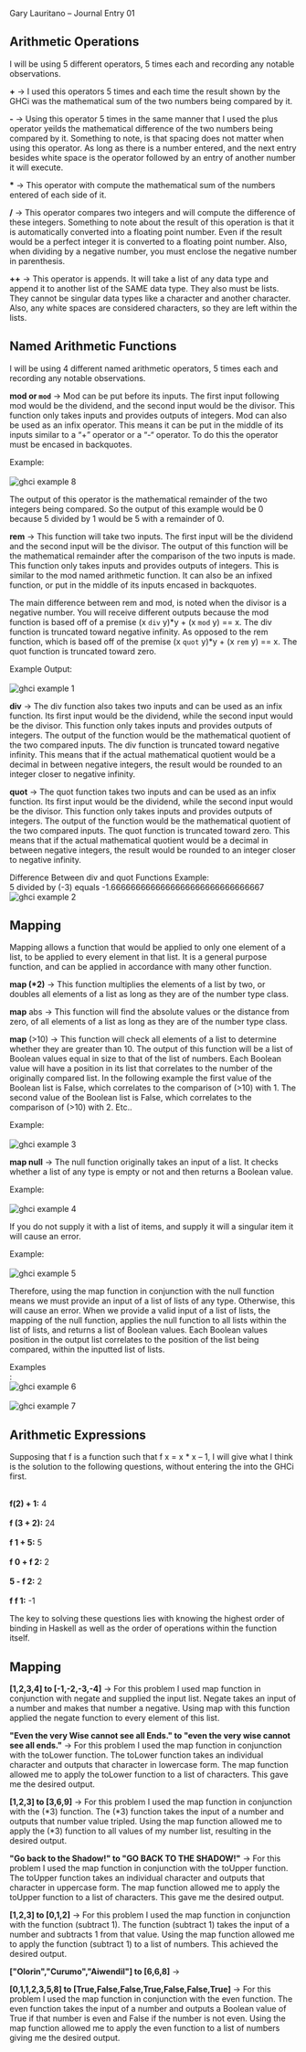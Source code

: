 Gary Lauritano – Journal Entry 01

<h2>Arithmetic Operations</h2>

I will be using 5 different operators, 5 times each and recording any notable observations.

<strong>+</strong> -> I used this operators 5 times and each time the result shown by the GHCi was the mathematical sum of the two numbers being compared by it. 

<strong>-</strong> -> Using this operator 5 times in the same manner that I used the plus operator yeilds the mathematical difference of the two numbers being compared by it. Something to note, is that spacing does not matter when using this operator. As long as there is a number entered, and the next entry besides white space is the operator followed by an entry of another number it will execute.

<strong>*</strong> -> This operator with compute the mathematical sum of the numbers entered of each side of it. 

<strong>/</strong> -> This operator compares two integers and will compute the difference of these integers. Something to note about the result of this operation is that it is automatically converted into a floating point number. Even if the result would be a perfect integer it is converted to a floating point number. Also, when dividing by a negative number, you must enclose the negative number in parenthesis. 

<strong>++</strong> -> This operator is appends. It will take a list of any data type and append it to another list of the SAME data type. They also must be lists. They cannot be singular data types like a character and another character. Also, any white spaces are considered characters, so they are left within the lists.

<h2>Named Arithmetic Functions</h2>

I will be using 4 different named arithmetic operators, 5 times each and recording any notable observations.

<strong>mod or `mod`</strong> -> Mod can be put before its inputs. The first input following mod would be the dividend, and the second input would be the divisor. This function only takes inputs and provides outputs of integers. Mod can also be used as an infix operator. This means it can be put in the middle of its inputs similar to a “+” operator or a “-“ operator. To do this the operator must be encased in backquotes. 

Example:<br></br>
![ghci example 8](https://user-images.githubusercontent.com/43471820/52317037-41f13d80-298c-11e9-8c02-f9537243c9f1.PNG)



  The output of this operator is the mathematical remainder of the two integers being compared. So the output of this example would be 0 because 5 divided by 1 would be 5 with a remainder of 0.


<strong>rem</strong> -> This function will take two inputs. The first input will be the dividend and the second input will be the divisor. The output of this function will be the mathematical remainder after the comparison of the two inputs is made. This function only takes inputs and provides outputs of integers. This is similar to the mod named arithmetic function. It can also be an infixed function, or put in the middle of its inputs encased in backquotes.

The main difference between rem and mod, is noted when the divisor is a negative number. You will receive different outputs because the mod function is based off of a premise (x `div` y)*y + (x `mod` y) == x. The div function is truncated toward negative infinity. As opposed to the rem function, which is based off of the premise (x `quot` y)*y + (x `rem` y) == x. The quot function is truncated toward zero.  

Example Output:<br></br>
![ghci example 1](https://user-images.githubusercontent.com/43471820/52316482-83ccb480-2989-11e9-9422-9af9ad582e55.png)
 

<strong>div</strong> -> The div function also takes two inputs and can be used as an infix function. Its first input would be the dividend, while the second input would be the divisor. This function only takes inputs and provides outputs of integers. The output of the function would be the mathematical quotient of the two compared inputs. The div function is truncated toward negative infinity. This means that if the actual mathematical quotient would be a decimal in between negative integers, the result would be rounded to an integer closer to negative infinity.


<strong>quot</strong> -> The quot function takes two inputs and can be used as an infix function. Its first input would be the dividend, while the second input would be the divisor. This function only takes inputs and provides outputs of integers. The output of the function would be the mathematical quotient of the two compared inputs. The quot function is truncated toward zero. This means that if the actual mathematical quotient would be a decimal in between negative integers, the result would be rounded to an integer closer to negative infinity.

Difference Between div and quot Functions Example: 
<br>5 divided by (-3) equals -1.6666666666666666666666666666667</br>
![ghci example 2](https://user-images.githubusercontent.com/43471820/52316499-9b0ba200-2989-11e9-8c79-cc5d47f6813d.png)
 
 
 <h2>Mapping</h2>

  Mapping allows a function that would be applied to only one element of a list, to be applied to every element in that list. It is a general purpose function, and can be applied in accordance with many other function. 

<strong>map (*2)</strong> -> This function multiplies the elements of a list by two, or doubles all elements of a list as long as they are of the number type class.
 
<strong>map</strong> abs -> This function will find the absolute values or the distance from zero, of all elements of a list as long as they are of the number type class. 
 
<strong>map</strong> (>10) -> This function will check all elements of a list to determine whether they are greater than 10. The output of this function will be a list of Boolean values equal in size to that of the list of numbers. Each Boolean value will have a position in its list that correlates to the number of the originally compared list. In the following example the first value of the Boolean list is False, which correlates to the comparison of (>10) with 1. The second value of the Boolean list is False, which correlates to the comparison of (>10) with 2. Etc..

Example:<br></br> 
![ghci example 3](https://user-images.githubusercontent.com/43471820/52316505-a6f76400-2989-11e9-9350-afab2b6d73ac.png) 

<strong>map null</strong> -> The null function originally takes an input of a list. It checks whether a list of any type is empty or not and then returns a Boolean value. 

Example:<br></br>
![ghci example 4](https://user-images.githubusercontent.com/43471820/52316519-b080cc00-2989-11e9-9327-79134c090ef6.png)

  If you do not supply it with a list of items, and supply it will a singular item it will cause an error. 

Example:<br></br> 
![ghci example 5](https://user-images.githubusercontent.com/43471820/52316528-baa2ca80-2989-11e9-890d-e1945700f46c.png)

  Therefore, using the map function in conjunction with the null function means we must provide an input of a list of lists of any type. Otherwise, this will cause an error. When we provide a valid input of a list of lists, the mapping of the null function, applies the null function to all lists within the list of lists, and returns a list of Boolean values. Each Boolean values position in the output list correlates to the position of the list being compared, within the inputted list of lists.

Examples<br>:</br>
![ghci example 6](https://user-images.githubusercontent.com/43471820/52316536-c8f0e680-2989-11e9-9347-5f4f2c2ab359.png)<br></br>
![ghci example 7](https://user-images.githubusercontent.com/43471820/52316544-d27a4e80-2989-11e9-8877-fd4998ce7048.png)



<h2>Arithmetic Expressions</h2>

  Supposing that f is a function such that f x = x * x – 1, I will give what I think is the solution to the following questions, without entering the into the GHCi first.

<br>**f(2) + 1:** 4</br> 
<br>**f (3 + 2):** 24</br>
<br>**f 1 + 5:** 5</br>
<br>**f 0 + f 2:** 2</br>
<br>**5 - f 2:** 2</br>
<br>**f f 1:** -1</br>

  The key to solving these questions lies with knowing the highest order of binding in Haskell as well as the order of operations within the function itself. 

<h2>Mapping</h2>

<strong>[1,2,3,4] to [-1,-2,-3,-4]</strong> -> For this problem I used map function in conjunction with negate and supplied the input list. Negate takes an input of a number and makes that number a negative. Using map with this function applied the negate function to every element of this list.

<strong>"Even the very Wise cannot see all Ends." to "even the very wise cannot see all ends."</strong> -> For this problem I used the map function in conjunction with the toLower function. The toLower function takes an individual character and outputs that character in lowercase form. The map function allowed me to apply the toLower function to a list of characters. This gave me the desired output.

<strong>[1,2,3] to [3,6,9]</strong> -> For this problem I used the map function in conjunction with the (*3) function. The (*3) function takes the input of a number and outputs that number value tripled. Using the map function allowed me to apply the (*3) function to all values of my number list, resulting in the desired output.  

<strong>"Go back to the Shadow!" to "GO BACK TO THE SHADOW!"</strong> -> For this problem I used the map function in conjunction with the toUpper function. The toUpper function takes an individual character and outputs that character in uppercase form. The map function allowed me to apply the toUpper function to a list of characters. This gave me the desired output.

<strong>[1,2,3] to [0,1,2]</strong> -> For this problem I used the map function in conjunction with the function (subtract 1). The function (subtract 1) takes the input of a number and subtracts 1 from that value. Using the map function allowed me to apply the function (subtract 1) to a list of numbers. This achieved the desired output. 

<strong>["Olorin","Curumo","Aiwendil"] to [6,6,8]</strong> -> 

<strong>[0,1,1,2,3,5,8] to [True,False,False,True,False,False,True]</strong> -> For this problem I used the map function in conjunction with the even function. The even function takes the input of a number and outputs a Boolean value of True if that number is even and False if the number is not even. Using the map function allowed me to apply the even function to a list of numbers giving me the desired output.
